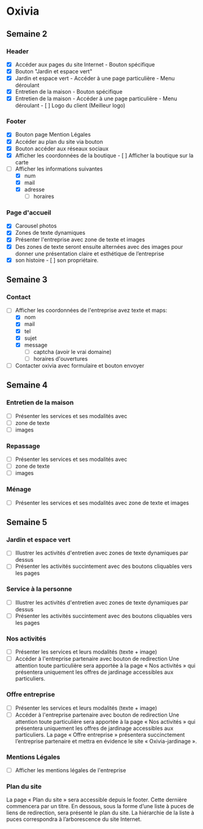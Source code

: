 # Oxivia

## Semaine 2
### Header
- [x] Accéder aux pages du site Internet - Bouton spécifique
- [x] Bouton "Jardin et espace vert"
- [x] Jardin et espace vert - Accéder à une page particulière - Menu déroulant
- [x] Entretien de la maison - Bouton spécifique
- [x] Entretien de la maison - Accéder à une page particulière - Menu déroulant
		- [ ] Logo du client (Meilleur logo)

### Footer
- [x] Bouton page Mention Légales
- [x] Accéder au plan du site via bouton
- [x] Bouton accéder aux réseaux sociaux
- [x] Afficher les coordonnées de la boutique
		- [ ] Afficher la boutique sur la carte
- [ ] Afficher les informations suivantes
	- [x] num
	- [x] mail
	- [x] adresse
		- [ ] horaires

### Page d'accueil
- [x] Carousel photos
- [x] Zones de texte dynamiques
- [x] Présenter l'entreprise avec zone de texte et images
- [x] Des zones de texte seront ensuite alternées avec des images pour donner une présentation claire et esthétique de l’entreprise 
- [x] son histoire
		- [ ] son propriétaire.

## Semaine 3
### Contact
- [ ] Afficher les coordonnées de l'entreprise avez texte et maps:
	- [x] nom
	- [x] mail
	- [x] tel
	- [x] sujet
	- [x] message
		- [ ] captcha (avoir le vrai domaine)
		- [ ] horaires d'ouvertures
- [ ] Contacter oxivia avec formulaire et bouton envoyer

## Semaine 4
### Entretien de la maison
- [ ] Présenter les services et ses modalités avec
- [ ] zone de texte
- [ ] images

### Repassage
- [ ] Présenter les services et ses modalités avec
- [ ] zone de texte 
- [ ] images

### Ménage
- [ ] Présenter les services et ses modalités avec zone de texte et images

## Semaine 5
### Jardin et espace vert 
- [ ] Illustrer les activités d'entretien avec zones de texte dynamiques par dessus
- [ ] Présenter les activités succintement avec des boutons cliquables vers les pages

### Service à la personne
- [ ] Illustrer les activités d'entretien avec zones de texte dynamiques par dessus
- [ ] Présenter les activités succintement avec des boutons cliquables vers les pages

### Nos activités
- [ ] Présenter les services et leurs modalités (texte + image)
- [ ] Accéder à l'entreprise partenaire avec bouton de redirection
Une attention toute particulière sera apportée à la page « Nos activités » qui présentera uniquement les offres de jardinage accessibles aux particuliers.

### Offre entreprise
- [ ] Présenter les services et leurs modalités (texte + image)
- [ ] Accéder à l'entreprise partenaire avec bouton de redirection
Une attention toute particulière sera apportée à la page « Nos activités » qui présentera uniquement les offres de jardinage accessibles aux particuliers.
La page « Offre entreprise » présentera succinctement l’entreprise partenaire et mettra en évidence le site « Oxivia-jardinage ».

### Mentions Légales
- [ ] Afficher les mentions légales de l'entreprise

### Plan du site
La page « Plan du site » sera accessible depuis le footer. Cette dernière commencera par un titre. En dessous, sous la forme d’une liste à puces de liens de redirection, sera présenté le plan du site. La hiérarchie de la liste à puces correspondra à l’arborescence du site Internet.
